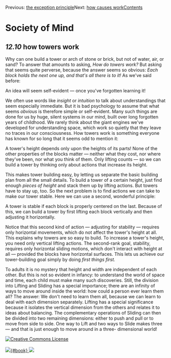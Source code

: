<div class="chapnav">

<span class="prev">Previous: [the exception
principle](./som-12.9.html)</span><span class="next">Next: [how causes
work](./som-12.11.html)</span><span
class="contents">[Contents](index.html)</span>
<div class="titlebar">

Society of Mind
===============

</div>

</div>

*12.10* how towers work
-----------------------

Why can one build a tower or arch of stone or brick, but not of water,
air, or sand? To answer that amounts to asking, *How do towers work?*
But asking that seems quite perverse, because the answer seems so
obvious: *Each block holds the next one up, and that's all there is to
it!* As we've said before:

An idea will seem self-evident — once you've forgotten learning it!

We often use words like *insight* or *intuition* to talk about
understandings that seem especially immediate. But it is bad psychology
to assume that what seems *obvious* is therefore simple or self-evident.
Many such things are done for us by huge, silent systems in our mind,
built over long forgotten years of childhood. We rarely think about the
giant engines we've developed for understanding space, which work so
quietly that they leave no traces in our consciousness. How towers work
is something everyone has known for so long that it seems odd to mention
it:

A tower's height depends only upon the heights of its parts! None of the
other properties of the blocks matter — neither what they cost, nor
where they've been, nor what you think of them. Only lifting counts — so
we can build a tower by thinking only about actions that increase its
height.

This makes tower building easy, by letting us separate the basic
building plan from all the small details. To build a tower of a certain
height, just find enough *pieces of height* and stack them up by lifting
actions. But towers have to stay up, too. So the next problem is to find
actions we can take to make our tower stable. Here we can use a second,
wonderful principle:

A tower is stable if each block is properly centered on the last.
Because of this, we can build a tower by first lifting each block
vertically and then adjusting it horizontally.

Notice that this second kind of action — adjusting for stability —
requires only horizontal movements, which do not affect the tower's
height at all. This explains why towers are so easy to build. To
increase a tower's height, you need only vertical lifting actions. The
second-rank goal, stability, requires only horizontal sliding motions,
which don't interact with height at all — provided the blocks have
horizontal surfaces. This lets us achieve our tower-building goal simply
by doing *first things first.*

To adults it is no mystery that height and width are independent of each
other. But this is not so evident in infancy: to understand the world of
space and time, each child must make many such discoveries. Still, the
division into Lifting and Sliding has a special importance; there are an
infinity of ways to move around inside the world: how could a person
ever learn them all? The answer: We don't need to learn them all,
because we can learn to deal with each dimension separately. Lifting has
a special significance because it isolates the vertical dimension from
the others and relates it to ideas about balancing. The complementary
operations of Sliding can then be divided into two remaining dimensions:
either to push and pull or to move from side to side. One way to Lift
and two ways to Slide makes three — and that is just enough to move
around in a three- dimensional world!

<div class="footer">

[![Creative Commons
License](http://i.creativecommons.org/l/by-nc-sa/3.0/80x15.png)](http://creativecommons.org/licenses/by-nc-sa/3.0/deed.en_US)\
\
[![](./images/som_book.jpeg){#book}
![](./images/a_logo_17.gif)](http://www.amazon.com/gp/product/0671657135?ie=UTF8&camp=1789&creativeASIN=0671657135&linkCode=xm2&tag=marvinminsky)

</div>
